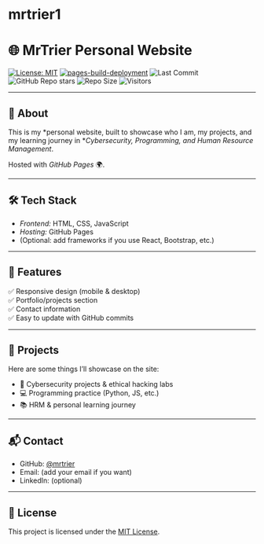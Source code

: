 # mrtrier1
# 🌐 MrTrier Personal Website

[![License: MIT](https://img.shields.io/badge/License-MIT-yellow.svg)](https://opensource.org/licenses/MIT)
[![pages-build-deployment](https://github.com/mrtrier/mrtrier.github.io/actions/workflows/pages/pages-build-deployment/badge.svg)](https://github.com/mrtrier/mrtrier.github.io/deployments/github-pages)
![Last Commit](https://img.shields.io/github/last-commit/mrtrier/mrtrier.github.io)
![GitHub Repo stars](https://img.shields.io/github/stars/mrtrier/mrtrier.github.io?style=social)
![Repo Size](https://img.shields.io/github/repo-size/mrtrier/mrtrier.github.io)
![Visitors](https://visitor-badge.laobi.icu/badge?page_id=mrtrier.mrtrier.github.io)

---

## 📖 About
This is my *personal website, built to showcase who I am, my projects, and my learning journey in **Cybersecurity, Programming, and Human Resource Management*.  

Hosted with *GitHub Pages* 🌍.  

---

## 🛠 Tech Stack
- *Frontend:* HTML, CSS, JavaScript  
- *Hosting:* GitHub Pages  
- (Optional: add frameworks if you use React, Bootstrap, etc.)  

---

## 🚀 Features
✅ Responsive design (mobile & desktop)  
✅ Portfolio/projects section  
✅ Contact information  
✅ Easy to update with GitHub commits  

---

## 📂 Projects
Here are some things I’ll showcase on the site:  
- 🔐 Cybersecurity projects & ethical hacking labs  
- 💻 Programming practice (Python, JS, etc.)  
- 📚 HRM & personal learning journey  

---

## 📬 Contact
- GitHub: [@mrtrier](https://github.com/mrtrier)  
- Email: (add your email if you want)  
- LinkedIn: (optional)  

---

## 📜 License
This project is licensed under the [MIT License](LICENSE).
